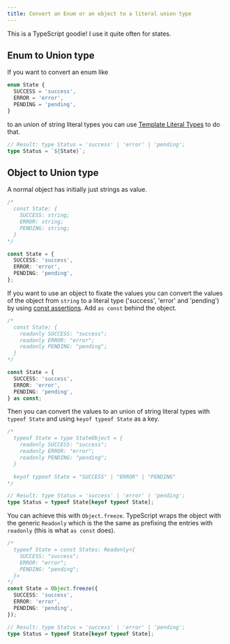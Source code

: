 ```yaml
---
title: Convert an Enum or an object to a literal union type
---
```


This is a TypeScript goodie! I use it quite often for states.

## Enum to Union type

If you want to convert an enum like

```typescript
enum State {
  SUCCESS = 'success',
  ERROR = 'error',
  PENDING = 'pending',
}
```

to an union of string literal types you can use [Template Literal Types](https://www.typescriptlang.org/docs/handbook/2/template-literal-types.html) to do that.

```typescript
// Result: type Status = 'success' | 'error' | 'pending';
type Status = `${State}`;
```

## Object to Union type

A normal object has initially just strings as value.

```typescript
/* 
  const State: {
    SUCCESS: string;
    ERROR: string;
    PENDING: string;
  } 
*/

const State = {
  SUCCESS: 'success',
  ERROR: 'error',
  PENDING: 'pending',
};
```

If you want to use an object to fixate the values you can convert the values of the object from `string` to a literal type ('success', 'error' and 'pending') by using [const assertions](https://www.typescriptlang.org/docs/handbook/release-notes/typescript-3-4.html#const-assertions). Add `as const` behind the object.

```typescript
/* 
  const State: {
    readonly SUCCESS: "success";
    readonly ERROR: "error";
    readonly PENDING: "pending";
  }
*/

const State = {
  SUCCESS: 'success',
  ERROR: 'error',
  PENDING: 'pending',
} as const;
```

Then you can convert the values to an union of string literal types with `typeof State` and using `keyof typeof State` as a key.

```typescript
/* 
  typeof State = type StateObject = {
    readonly SUCCESS: "success";
    readonly ERROR: "error";
    readonly PENDING: "pending";
  }

  keyof typeof State = "SUCCESS" | "ERROR" | "PENDING"
*/

// Result: type Status = 'success' | 'error' | 'pending';
type Status = typeof State[keyof typeof State];
```

You can achieve this with `Object.freeze`. TypeScript wraps the object with the generic `Readonly` which is the the same as prefixing the entries with `readonly` (this is what `as const` does).

```typescript
/* 
  typeof State = const States: Readonly<{
    SUCCESS: "success";
    ERROR: "error";
    PENDING: "pending";
  }>
*/
const State = Object.freeze({
  SUCCESS: 'success',
  ERROR: 'error',
  PENDING: 'pending',
});

// Result: type Status = 'success' | 'error' | 'pending';
type Status = typeof State[keyof typeof State];
```
